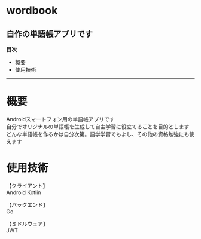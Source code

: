 # wordbook

自作の単語帳アプリです
---

**目次**
- 概要
- 使用技術
  
---

# 概要
Androidスマートフォン用の単語帳アプリです  
自分でオリジナルの単語帳を生成して自主学習に役立てることを目的とします  
どんな単語帳を作るかは自分次第。語学学習でもよし、その他の資格勉強にも使えます


# 使用技術
【クライアント】  
Android Kotlin  

【バックエンド】  
Go

【ミドルウェア】  
JWT
